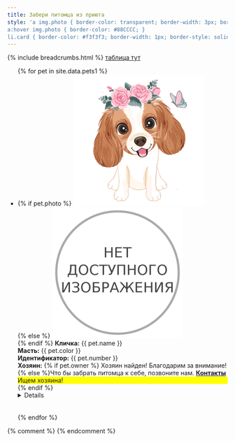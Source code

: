 ```yaml
---
title: Забери питомца из приюта
style: 'a img.photo { border-color: transparent; border-width: 3px; border-style: solid; }
a:hover img.photo { border-color: #88CCCC; }
li.card { border-color: #f3f3f3; border-width: 1px; border-style: solid; background-color: #f9f9f9; border-radius: 0.9rem; padding: 10px; list-style: none; }'
---
```

{% include breadcrumbs.html %}
[таблица тут](https://github.com/Feelcame/feelcame.github.io/blob/master/_data/pets1.csv)

<ul>
{% for pet in site.data.pets1 %}
<li class="card">
{% if pet.photo %}  
<a href="./img/dog.jpg"><img alt="фото самого красивого убийцы" src="./img/dog.jpg" width="300px" height="300px" class="photo" title="скачать фото"></a><br>
{% else %}
<a href="./img/nophoto.png"><img alt="фото не загружено" src="./img/nophoto.png" width="300px" height="300px" class="photo"></a><br>
{% endif %}
<b>Кличка:</b> {{ pet.name }}<br> 
<b>Масть:</b> {{ pet.color }}<br> 
<b>Идентификатор:</b> {{ pet.number }}<br>
<b>Хозяин:</b>
{% if pet.owner %}
Хозяин найден! Благодарим за внимание!
{% else %}Что бы забрать питомца к себе, позвоните нам. <a href="#/contacts.html"><strong>Контакты</strong></a>
<div style="background-color: yellow;">Ищем хозяина!</div> 
{% endif %}
<details markdown="1"><b>Вакцинация:</b> {{ pet.vaccine }}<br> 
<b>Стерилизация:</b> {{ pet.sterile }}<br> 
<b>Место вылова:</b> {{ pet.mestovylova }}
</details> 
<br>
</li>
<br>
{% endfor %}
</ul>
{% comment %}
{% endcomment %}
